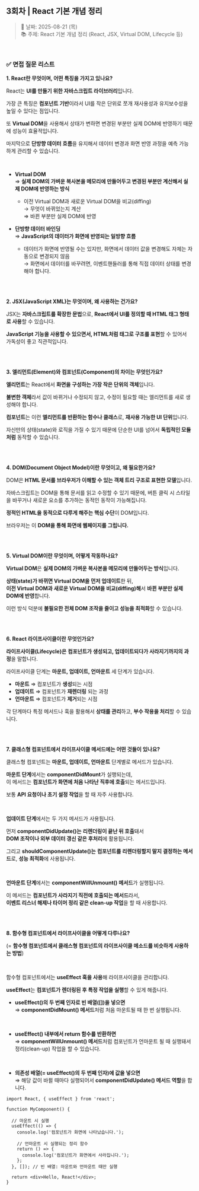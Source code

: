 ## 3회차 | React 기본 개념 정리

> 📅 날짜: 2025-08-21 (목) <br/>
> 📚 주제: React 기본 개념 정리 (React, JSX, Virtual DOM, Lifecycle 등)

<br/>

### ✅ 면접 질문 리스트

**1. React란 무엇이며, 어떤 특징을 가지고 있나요?**

React는 **UI를 만들기 위한 자바스크립트 라이브러리**입니다.

가장 큰 특징은 **컴포넌트 기반**이라서 UI를 작은 단위로 쪼개 재사용성과 유지보수성을 높일 수 있다는 점입니다.

또 **Virtual DOM**을 사용해서 상태가 변하면 변경된 부분만 실제 DOM에 반영하기 때문에 성능이 효율적입니다.

마지막으로 **단방향 데이터 흐름**을 유지해서 데이터 변경과 화면 반영 과정을 예측 가능하게 관리할 수 있습니다.

<br/>

- **Virtual DOM** <br/>
  ⇒ **실제 DOM의 가벼운 복사본을 메모리에 만들어두고
  변경된 부분만 계산해서 실제 DOM에 반영하는 방식**

  - 이전 Virtual DOM과 새로운 Virtual DOM을 비교(diffing) <br/>
    → 무엇이 바뀌었는지 계산 <br/>
    ⇒ 바뀐 부분만 실제 DOM에 반영

- **단방향 데이터 바인딩** <br/>
  ⇒ **JavaScript의 데이터가 화면에 반영되는 일방향 흐름**
  - 데이터가 화면에 반영될 수는 있지만, 화면에서 데이터 값을 변경해도 자체는 자동으로 변경되지 않음 <br/>
    → 화면에서 데이터를 바꾸려면, 이벤트핸들러를 통해 직접 데이터 상태를 변경해야 합니다.

<br/><br/>

**2. JSX(JavaScript XML)는 무엇이며, 왜 사용하는 건가요?**

JSX는 **자바스크립트를 확장한 문법**으로, **React에서 UI를 정의할 때 HTML 태그 형태로 사용**할 수 있습니다.

**JavaScript 기능을 사용할 수 있으면서, HTML처럼 태그로 구조를 표현**할 수 있어서 가독성이 좋고 직관적입니다.

<br/><br/>

**3. 엘리먼트(Element)와 컴포넌트(Component)의 차이는 무엇인가요?**

**엘리먼트**는 React에서 **화면을 구성하는 가장 작은 단위의 객체**입니다.

**불변한 객체**라서 값이 바뀌거나 수정되지 않고, 수정이 필요할 때는 엘리먼트를 새로 생성해야 합니다.

**컴포넌트**는 이런 **엘리먼트를 반환하는 함수나 클래스**로, **재사용 가능한 UI 단위**입니다.

자신만의 상태(state)와 로직을 가질 수 있기 때문에 단순한 UI를 넘어서 **독립적인 모듈처럼** 동작할 수 있습니다.

<br/><br/>

**4. DOM(Document Object Model)이란 무엇이고, 왜 필요한가요?**

DOM은 **HTML 문서를 브라우저가 이해할 수 있는 객체 트리 구조로 표현한 모델**입니다.

자바스크립트는 DOM을 통해 문서를 읽고 수정할 수 있기 때문에, 버튼 클릭 시 스타일을 바꾸거나 새로운 요소를 추가하는 동적인 동작이 가능해집니다.

**정적인 HTML을 동적으로 다루게 해주는 핵심 수단**이 DOM입니다.

브라우저는 이 **DOM을 통해 화면에 웹페이지를 그립니다.**

<br/><br/>

**5. Virtual DOM이란 무엇이며, 어떻게 작동하나요?**

**Virtual DOM**은 **실제 DOM의 가벼운 복사본을 메모리에 만들어두는 방식**입니다.

**상태(state)가 바뀌면 Virtual DOM을 먼저 업데이트**한 뒤, <br/> **이전 Virtual DOM과 새로운 Virtual DOM을 비교(diffing)해**서 **바뀐 부분만 실제 DOM에 반영**합니다.

이런 방식 덕분에 **불필요한 전체 DOM 조작을 줄이고 성능을 최적화**할 수 있습니다.

<br/><br/>

**6. React 라이프사이클이란 무엇인가요?**

**라이프사이클(Lifecycle)은** **컴포넌트가 생성되고, 업데이트되다가 사라지기까지의 과정**을 말합니다.

라이프사이클 단계는 **마운트, 업데이트, 언마운트** 세 단계가 있습니다.

- **마운트** ⇒ 컴포넌트가 **생성**되는 시점
- **업데이트** ⇒ 컴포넌트가 **재렌더링** 되는 과정
- **언마운트** ⇒ 컴포넌트가 **제거**되는 시점

각 단계마다 특정 메서드나 훅을 활용해서 **상태를 관리**하고, **부수 작용을 처리**할 수 있습니다.

<br/><br/>

**7. 클래스형 컴포넌트에서 라이프사이클 메서드에는 어떤 것들이 있나요?**

클래스형 컴포넌트는 **마운트, 업데이트, 언마운트** 단계별로 메서드가 있습니다.

**마운트 단계**에서는 **componentDidMount**가 실행되는데, <br/> 이 메서드는 **컴포넌트가 화면에 처음 나타난 직후에 호출**되는 메서드입니다.

보통 **API 요청이나 초기 설정 작업**을 할 때 자주 사용합니다.

<br/>

**업데이트 단계**에서는 두 가지 메서드가 사용됩니다.

먼저 **componentDidUpdate()는** **리렌더링이 끝난 뒤 호출**돼서 <br/> **DOM 조작이나 외부 데이터 갱신 같은 후처리**에 활용됩니다.

그리고 **shouldComponentUpdate()는** **컴포넌트를 리렌더링할지 말지 결정하는 메서드**로, **성능 최적화**에 사용됩니다.

<br/>

**언마운트 단계**에서는 **componentWillUnmount() 메서드**가 실행됩니다.

이 메서드는 **컴포넌트가 사라지기 직전에 호출되는 메서드**라서, <br/> **이벤트 리스너 해제나 타이머 정리 같은 clean-up 작업**을 할 때 사용합니다.

<br/><br/>

**8. 함수형 컴포넌트에서 라이프사이클을 어떻게 다루나요?**

(= **함수형 컴포넌트에서 클래스형 컴포넌트의 라이프사이클 메소드를 비슷하게 사용하는 방법**)

<br/>

함수형 컴포넌트에서는 **useEffect 훅을 사용**해 라이프사이클을 관리합니다.

**useEffect**는 **컴포넌트가 렌더링된 후 특정 작업을 실행**할 수 있게 해줍니다.

- **useEffect()의 두 번째 인자로 빈 배열([])을 넣으면** <br/>
  ⇒ **componentDidMount() 메서드**처럼 처음 마운트될 때 한 번 실행됩니다.

  <br/>

- **useEffect() 내부에서 return 함수를 반환하면** <br/>
  ⇒ **componentWillUnmount() 메서드**처럼 컴포넌트가 언마운트 될 때 실행돼서 정리(clean-up) 작업을 할 수 있습니다.

  <br/>

- **의존성 배열(= useEffect()의 두 번째 인자)에 값을 넣으면** <br/>
  ⇒ 해당 값이 바뀔 때마다 실행되어서 **componentDidUpdate() 메서드 역할**을 합니다.

```
import React, { useEffect } from 'react';

function MyComponent() {

  // 마운트 시 실행
  useEffect(() => {
    console.log('컴포넌트가 화면에 나타났습니다.');

    // 언마운트 시 실행되는 정리 함수
    return () => {
      console.log('컴포넌트가 화면에서 사라집니다.');
    };
  }, []); // 빈 배열: 마운트와 언마운트 때만 실행

  return <div>Hello, React!</div>;
}
```

<br/>
